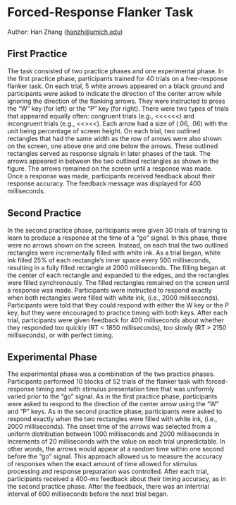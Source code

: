 # Forced-Response Flanker Task

Author: Han Zhang (hanzh@umich.edu)

## First Practice

The task consisted of two practice phases and one experimental phase. In the first practice phase, participants trained for 40 trials on a free-response flanker task. On each trial, 5 white arrows appeared on a black ground and participants were asked to indicate the direction of the center arrow while ignoring the direction of the flanking arrows. They were instructed to press the “W” key (for left) or the “P” key (for right). There were two types of trials that appeared equally often: congruent trials (e.g., <<<<<<) and incongruent trials (e.g., <<><<). Each arrow had a size of (.06, .06) with the unit being percentage of screen height. On each trial, two outlined rectangles that had the same width as the row of arrows were also shown on the screen, one above one and one below the arrows. These outlined rectangles served as response signals in later phases of the task. The arrows appeared in between the two outlined rectangles as shown in the figure. The arrows remained on the screen until a response was made. Once a response was made, participants received feedback about their response accuracy. The feedback message was displayed for 400 milliseconds.

## Second Practice

In the second practice phase, participants were given 30 trials of training to learn to produce a response at the time of a “go” signal. In this phase, there were no arrows shown on the screen. Instead, on each trial the two outlined rectangles were incrementally filled with white ink. As a trial began, white ink filled 25% of each rectangle’s inner space every 500 milliseconds, resulting in a fully filled rectangle at 2000 milliseconds. The filling began at the center of each rectangle and expanded to the edges, and the rectangles were filled synchronously. The filled rectangles remained on the screen until a response was made. Participants were instructed to respond exactly when both rectangles were filled with white ink, (i.e., 2000 milliseconds). Participants were told that they could respond with either the W key or the P key, but they were encouraged to practice timing with both keys. After each trial, participants were given feedback for 400 milliseconds about whether they responded too quickly (RT < 1850 milliseconds), too slowly (RT > 2150 milliseconds), or with perfect timing.

## Experimental Phase

The experimental phase was a combination of the two practice phases. Participants performed 10 blocks of 52 trials of the flanker task with forced-response timing and with stimulus presentation time that was uniformly varied prior to the “go” signal. As in the first practice phase, participants were asked to respond to the direction of the center arrow using the “W” and “P” keys. As in the second practice phase, participants were asked to respond exactly when the two rectangles were filled with white ink, (i.e., 2000 milliseconds). The onset time of the arrows was selected from a uniform distribution between 1000 milliseconds and 2000 milliseconds in increments of 20 milliseconds with the value on each trial unpredictable. In other words, the arrows would appear at a random time within one second before the “go” signal. This approach allowed us to measure the accuracy of responses when the exact amount of time allowed for stimulus processing and response preparation was controlled. After each trial, participants received a 400-ms feedback about their timing accuracy, as in the second practice phase. After the feedback, there was an intertrial interval of 600 milliseconds before the next trial began.